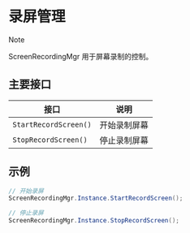 # 录屏管理

> [!note]
>
> ScreenRecordingMgr 用于屏幕录制的控制。

## 主要接口

| 接口                  | 说明         |
| --------------------- | ------------ |
| `StartRecordScreen()` | 开始录制屏幕 |
| `StopRecordScreen()`  | 停止录制屏幕 |

## 示例

```csharp
// 开始录屏
ScreenRecordingMgr.Instance.StartRecordScreen();

// 停止录屏
ScreenRecordingMgr.Instance.StopRecordScreen();
```
